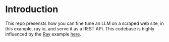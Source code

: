 # Introduction

This repo presensts how you can fine tune an LLM on a scraped web site, in this example, ray.io, and serve it as a REST API. This codebase is highly influenced by the [Ray](http://ray.io) example  [here](https://www.anyscale.com/blog/a-comprehensive-guide-for-building-rag-based-llm-applications-part-1).


